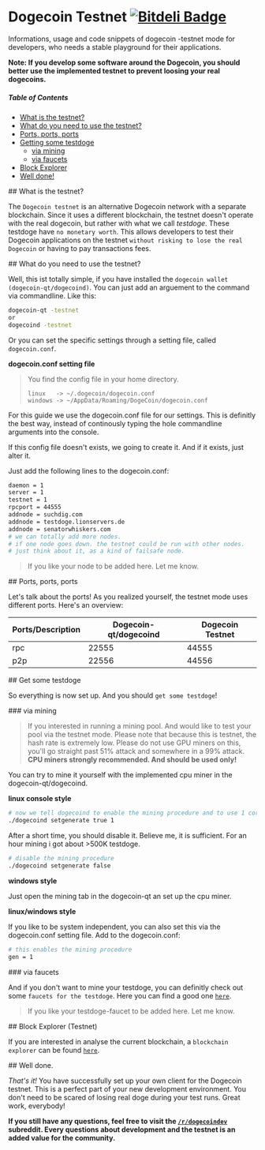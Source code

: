 Dogecoin Testnet [![Bitdeli Badge](https://d2weczhvl823v0.cloudfront.net/Dirrot/dogecoin-testnet/trend.png)](https://bitdeli.com/free "Bitdeli Badge")
================

Informations, usage and code snippets of dogecoin -testnet mode for developers, who needs a stable playground for their applications.

**Note: If you develop some software around the Dogecoin, you should better use the implemented testnet to prevent loosing your real dogecoins.**

##### Table of Contents
* [What is the testnet?](#description)  
* [What do you need to use the testnet?](#usage)  
* [Ports, ports, ports](#ports) 
* [Getting some testdoge](#getting)   
  * [via mining](#mining)  
  * [via faucets](#faucets)
* [Block Explorer](#blockexplorer)
* [Well done!](#done)


<a name="description"/>
## What is the testnet?

The `Dogecoin testnet` is an alternative Dogecoin network with a separate blockchain. Since it uses a different blockchain, the testnet doesn't operate with the real dogecoin, but rather with what we call _testdoge_. These testdoge have `no monetary worth`. This allows developers to test their Dogecoin applications on the testnet `without risking to lose the real Dogecoin` or having to pay transactions fees.

<a name="usage"/>
## What do you need to use the testnet?

Well, this ist totally simple, if you have installed the `dogecoin wallet (dogecoin-qt/dogecoind)`. You can just add an arguement to the command via commandline. Like this:

```bash
dogecoin-qt -testnet 
or
dogecoind -testnet
```

Or you can set the specific settings through a setting file, called `dogecoin.conf`.

**dogecoin.conf setting file**
> You find the config file in your home directory.
> ```
> linux   -> ~/.dogecoin/dogecoin.conf
> windows -> ~/AppData/Roaming/DogeCoin/dogecoin.conf
> ```

For this guide we use the dogecoin.conf file for our settings. This is definitly the best way, instead of continously typing the hole commandline arguments into the console.

If this config file doesn't exists, we going to create it. And if it exists, just alter it.

Just add the following lines to the dogecoin.conf:
```bash
daemon = 1
server = 1
testnet = 1
rpcport = 44555
addnode = suchdig.com
addnode = testdoge.lionservers.de
addnode = senatorwhiskers.com
# we can totally add more nodes.
# if one node goes down. the testnet could be run with other nodes.
# just think about it, as a kind of failsafe node.
```

> If you like your node to be added here. Let me know.

<a name="ports"/>
## Ports, ports, ports

Let's talk about the ports! As you realized yourself, the testnet mode uses different ports. Here's an overview:

Ports/Description | Dogecoin-qt/dogecoind |Dogecoin Testnet      |
------|-----------------------|----------------------|
rpc   | 22555                 | 44555                |
p2p   | 22556                 | 44556                |


<a name="getting"/>
## Get some testdoge

So everything is now set up. And you should `get some testdoge`!

<a name="mining"/>
### via mining

> If you interested in running a mining pool. And would like to test your pool via the testnet mode. Please note that because this is testnet, the hash rate is extremely low. Please do not use GPU miners on this, you'll go straight past 51% attack and somewhere in a 99% attack. **CPU miners strongly recommended. And should be used only!**

You can try to mine it yourself with the implemented cpu miner in the dogecoin-qt/dogecoind.

**linux console style**
```bash
# now we tell dogecoind to enable the mining procedure and to use 1 core of the cpu.
./dogecoind setgenerate true 1
```

After a short time, you should disable it. Believe me, it is sufficient. For an hour mining i got about >500K testdoge.

```bash
# disable the mining procedure
./dogecoind setgenerate false
```

**windows style**

Just open the mining tab in the dogecoin-qt an set up the cpu miner.

**linux/windows style**

If you like to be system independent, you can also set this via the dogecoin.conf setting file.
Add to the dogecoin.conf:
```bash
# this enables the mining procedure
gen = 1
```

<a name="faucets"/>
### via faucets

And if you don't want to mine your testdoge, you can definitly check out some `faucets for the testdoge`. Here you can find a good one [`here`](http://testdoge.lionservers.de).

> If you like your testdoge-faucet to be added here. Let me know.

<a name="blockexplorer"/>
## Block Explorer (Testnet)

If you are interested in analyse the current blockchain, a `blockchain explorer` can be found [`here`](http://testdoge.lionservers.de/explorer/).

<a name="done"/>
## Well done.

*That's it!*
You have successfully set up your own client for the Dogecoin testnet. This is a perfect part of your new development environment. You don't need to be scared of losing real doge during your test runs. Great work, everybody!

**If you still have any questions, feel free to visit the [`/r/dogecoindev`](http://www.reddit.com/r/dogecoindev) subreddit. Every questions about development and the testnet is an added value for the community.**



